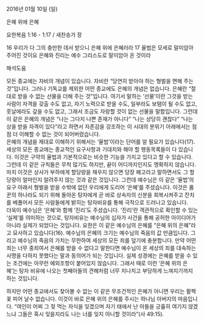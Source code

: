 2016년 01월 10일 (일)

은혜 위에 은혜



요한복음 1:16 - 1:17 / 새찬송가  장


16 우리가 다 그의 충만한 데서 받으니 은혜 위에 은혜러라 17 율법은 모세로 말미암아 주어진 것이요 은혜와 진리는 예수 그리스도로 말미암아 온 것이라

해석도움





모든 종교에는 자비의 개념이 있습니다. 자비란 “당연히 받아야 하는 형벌을 면해 주는 것”입니다. 그러나 기독교를 제외한 어떤 종교에도 은혜의 개념은 없습니다. 은혜란 “절대로 받을 수 없는 선물을 더해 주는 것”입니다. 여기서 말하는 ‘선물’이란 그것을 받는 사람이 자격을 갖출 수도 없고, 자기 노력으로 받을 수도, 일부라도 보탬이 될 수도 없고, 훗날에라도 갚을 수도 없고, 그래서 조금도 자랑할 것이 없는 선물을 말합입니다.
그런데 이 같은 은혜의 개념은 “나는 그다지 나쁜 존재가 아니다” “나는 상당히 괜찮다” “나는 상을 받을 자격이 있다”라고 하면서 자존감을 강조하는 이 시대의 분위기 아래에서는 점점 더 이해할 수 없는 것이 되어버렸습니다.  
은혜의 개념을 제대로 이해하기 위해서는 ‘율법’이라는 단어를 알 필요가 있습니다(17). 세상의 모든 종교에는 종교적인 요구사항과 기대치와 해야 할 행동목록들이 다 있습니다. 이것은 구약의 율법과 기본적으로는 비슷한 기능을 가지고 있다고 할 수 있습니다. 그런데 이 같은 규칙들은 무척 많기도 하지만, 끝이 어디까지인지도 명확하지 않습니다. 마치 이것은 상사가 부하에게 할당량을 채우지 않으면 당장 해고라고 말하면서도 그 할당량이 얼마인지 알려주지 않는 것과 같은 것입니다. 
그런데 예수님은 이 같은 ‘율법’의 요구 아래서 형벌을 받을 수밖에 없던 우리에게 도리어 ‘은혜’를  주셨습니다. 이것은 품꾼의 하나라도 되기 위해 돌아온 탕자에게  곧 바로 상속자의 신분을 회복시켜주고 잔치를 베풀어서 모든 사람들에게 밝히는 탕자비유를 통해 극적으로 드러나고 있습니다.  
더욱이 예수님은 ‘은혜’와 함께 ‘진리’도 주셨습니다. ‘진리’란 객관적으로 확인할 수 있는 ‘실제’를 의미하는 것으로, 탕자비유는 예수님의 십자가 사건을 통해 공허한 아이디어가 아니라 실제가 되었다는 것입니다. 
요한은 이 같은 예수님의 은혜를 “은혜 위의 은혜”라고 묘사하고 있습니다(16). 예수님의 은혜의 크기는 예수님의 죽음의 값 만큼입니다. 그리고 예수님의 죽음의 가치는 무한하여 세상의 모든 죄를 덮기에 충분합니다. 만약 어떤 죄는 너무 중죄여서 은혜를 받을 수 없다고 말한다면 예수님이 온 세상의 죄를 대속하는 사명을 다하지 못했다는 말과 동의어가 되는 것입니다. 실제 성경에는 은혜를 받을 수 있는 조건에는 아무런 예외조항이 붙어있지 않습니다. 그래서 때로 이런 ‘은혜 위의 은혜’는 탕자 비유에 나오는 첫째아들의 견해처럼 너무 지나치고 부당하게 느껴지기까지 하는 것입니다.         

하지만 어떤 종교에서도 찾아볼 수 없는 이 같은 무조건적인 은혜가 아니면 우리는 활짝 꽃 피어 날수 없습니다. 이것이 바로 은혜 위의 은혜를 주시는 하나님 아버지의 마음입니다.  “여인이 어찌 그 젖 먹는 자식을 잊겠으며 자기 태에서 난 아들을 긍휼히 여기지 않겠느냐 그들은 혹시 잊을지라도 나는 너를 잊지 아니할 것이라”(사 49:15).